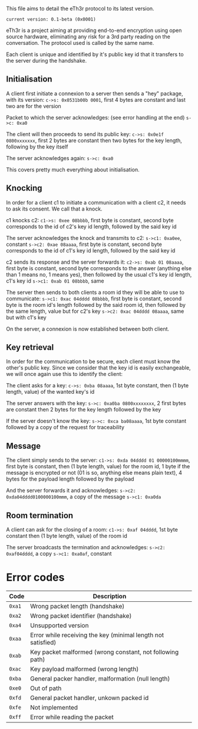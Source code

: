 This file aims to detail the eTh3r protocol to its latest version.

`current version: 0.1-beta (0x0001)`

eTh3r is a project aiming at providing end-to-end encryption using open source hardware, eliminating any risk for a 3rd party reading on the conversation. The protocol used is called by the same name.

Each client is unique and identified by it's public key id that it transfers to the server during the handshake.

## Initialisation

A client first initiate a connexion to a server then sends a "hey" package, with its version:
    `c->s: 0x0531b00b 0001`, first 4 bytes are constant and last two are for the version

Packet to which the server acknowledges: (see error handling at the end)
    `s->c: 0xa0`

The client will then proceeds to send its public key:
    `c->s: 0x0e1f 0800xxxxxxx`, first 2 bytes are constant then two bytes for the key length, following by the key itself

The server acknowledges again:
    `s->c: 0xa0`


This covers pretty much everything about initialisation.

## Knocking

In order for a client c1 to initiate a communication with a client c2, it needs to ask its consent. We call that a knock.

c1 knocks c2:
    `c1->s: 0xee 08bbbb`, first byte is constant, second byte corresponds to the id of c2's key id length, followed by the said key id

The server acknowledges the knock and transmits to c2:
    `s->c1: 0xa0ee`, constant
    `s->c2: 0xae 08aaaa`, first byte is constant, second byte corresponds to the id of c1's key id length, followed by the said key id

c2 sends its response and the server forwards it:
    `c2->s: 0xab 01 08aaaa`, first byte is constant, second byte corresponds to the answer (anything else than 1 means no, 1 means yes), then followed by the usual c1's key id length, c1's key id
    `s->c1: 0xab 01 08bbbb`, same

The server then sends to both clients a room id they will be able to use to communicate:
    `s->c1: 0xac 04dddd 08bbbb`, first byte is constant, second byte is the room id's length followed by the said room id, then followed by the same length, value but for c2's key
    `s->c2: 0xac 04dddd 08aaaa`, same but with c1's key

On the server, a connexion is now established between both client.

## Key retrieval

In order for the communication to be secure, each client must know the other's public key. Since we consider that the key id is easily exchangeable, we will once again use this to identify the client:

The client asks for a key:
    `c->s: 0xba 08aaaa`, 1st byte constant, then (1 byte length, value) of the wanted key's id

The server answers with the key:
    `s->c: 0xa0ba 0800xxxxxxxx`, 2 first bytes are constant then 2 bytes for the key length followed by the key

If the server doesn't know the key:
    `s->c: 0xca ba08aaaa`, 1st byte constant followed by a copy of the request for traceability

## Message

The client simply sends to the server:
    `c1->s: 0xda 04dddd 01 00000100mmmm`, first byte is constant, then (1 byte length, value) for the room id, 1 byte if the message is encrypted or not (01 is so, anything else means plain text), 4 bytes for the payload length followed by the payload

And the server forwards it and acknowledges:
    `s->c2: 0xda04dddd0100000100mmm`, a copy of the message
    `s->c1: 0xa0da`

## Room termination

A client can ask for the closing of a room:
    `c1->s: 0xaf 04dddd`, 1st byte constant then (1 byte length, value) of the room id

The server broadcasts the termination and acknowledges:
    `s->c2: 0xaf04dddd`, a copy
    `s->c1: 0xa0af`, constant


# Error codes

| Code | Description |
|----|----|
|`0xa1`| Wrong packet length (handshake) |
|`0xa2`| Wrong packet identifier (handshake) |
|`0xa4`| Unsupported version |
|`0xaa`| Error while receiving the key (minimal length not satisfied) |
|`0xab`| Key packet malformed (wrong constant, not following path) |
|`0xac`| Key payload malformed (wrong length) |
|`0xba`| General packer handler, malformation (null length) |
|`0xe0`| Out of path |
|`0xfd`| General packet handler, unkown packed id |
|`0xfe`| Not implemented |
|`0xff`| Error while reading the packet |
